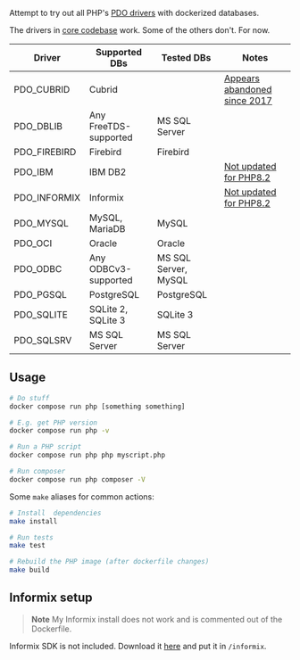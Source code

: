 Attempt to try out all PHP's [PDO drivers](https://www.php.net/manual/en/pdo.drivers.php)
with dockerized databases.

The drivers in [core codebase](https://github.com/php/php-src/tree/master/ext)
work. Some of the others don't. For now.

| Driver       | Supported DBs         | Tested DBs    | Notes |
|--------------|-----------------------|---------------|-------|
| PDO_CUBRID   | Cubrid                |               | [Appears abandoned since 2017](https://pecl.php.net/package/pdo_cubrid) |
| PDO_DBLIB    | Any FreeTDS-supported | MS SQL Server | |
| PDO_FIREBIRD | Firebird              | Firebird      | |
| PDO_IBM      | IBM DB2               |               | [Not updated for PHP8.2](https://pecl.php.net/package/pdo_ibm) |
| PDO_INFORMIX | Informix              |               | [Not updated for PHP8.2](https://pecl.php.net/package/pdo_informix) |
| PDO_MYSQL    | MySQL, MariaDB        | MySQL         | |
| PDO_OCI      | Oracle                | Oracle        | |
| PDO_ODBC     | Any ODBCv3-supported  | MS SQL Server, MySQL | |
| PDO_PGSQL    | PostgreSQL            | PostgreSQL    | |
| PDO_SQLITE   | SQLite 2, SQLite 3    | SQLite 3      | |
| PDO_SQLSRV   | MS SQL Server         | MS SQL Server | |

## Usage

```sh
# Do stuff
docker compose run php [something something]

# E.g. get PHP version
docker compose run php -v

# Run a PHP script
docker compose run php php myscript.php

# Run composer
docker compose run php composer -V
```

Some `make` aliases for common actions:

```sh
# Install  dependencies
make install

# Run tests
make test

# Rebuild the PHP image (after dockerfile changes)
make build
```

## Informix setup

> **Note**
> My Informix install does not work and is commented out of the Dockerfile.

Informix SDK is not included. Download it [here](https://www.ibm.com/resources/mrs/assets/DownloadList?source=ifxdl&lang=en_US)
and put it in `/informix`.
